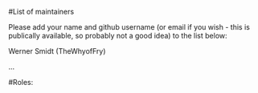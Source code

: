#List of maintainers

Please add your name and github username (or email if you wish - this is publically available, so probably not a good idea) to the list below:

Werner Smidt (TheWhyofFry)

...

#Roles:

